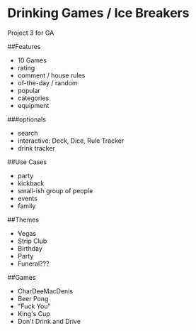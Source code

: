 # Drinking Games / Ice Breakers
Project 3 for GA


##Features

- 10 Games 
- rating 
- comment / house rules
- of-the-day / random
- popular
- categories
- equipment

###optionals
- search
- interactive: Deck, Dice, Rule Tracker
- drink tracker

##Use Cases
- party
- kickback
- small-ish group of people
- events
- family

##Themes
- Vegas
- Strip Club
- Birthday
- Party
- Funeral???

##Games
- CharDeeMacDenis
- Beer Pong
- "Fuck You"
- King's Cup
- Don't Drink and Drive